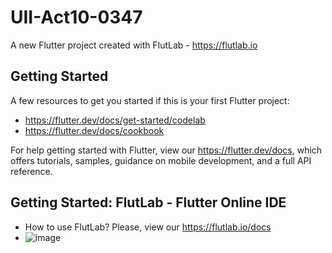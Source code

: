 # UII-Act10-0347

A new Flutter project created with FlutLab - https://flutlab.io

## Getting Started

A few resources to get you started if this is your first Flutter project:

- https://flutter.dev/docs/get-started/codelab
- https://flutter.dev/docs/cookbook

For help getting started with Flutter, view our
https://flutter.dev/docs, which offers tutorials,
samples, guidance on mobile development, and a full API reference.

## Getting Started: FlutLab - Flutter Online IDE

- How to use FlutLab? Please, view our https://flutlab.io/docs
- ![image](https://github.com/CorreaMontesDiego/UII-Act10-0347/assets/143771010/575974a5-d6f0-44c1-a932-18f172242db7)

